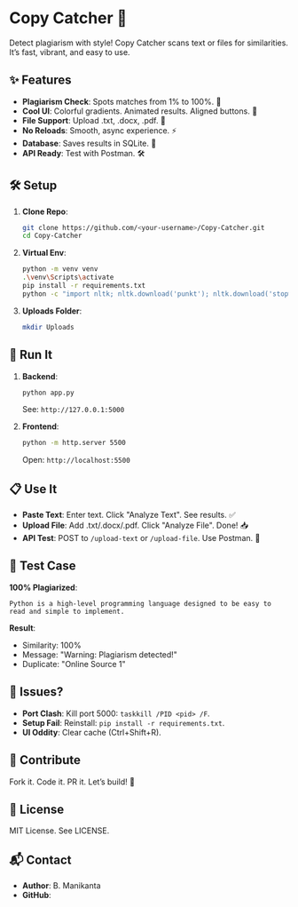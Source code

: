 # Copy Catcher 📝

Detect plagiarism with style! Copy Catcher scans text or files for similarities. It’s fast, vibrant, and easy to use.

## ✨ Features

- **Plagiarism Check**: Spots matches from 1% to 100%. 🎯
- **Cool UI**: Colorful gradients. Animated results. Aligned buttons. 🌈
- **File Support**: Upload .txt, .docx, .pdf. 📄
- **No Reloads**: Smooth, async experience. ⚡
- **Database**: Saves results in SQLite. 💾
- **API Ready**: Test with Postman. 🛠️

## 🛠️ Setup

1. **Clone Repo**:

   ```bash
   git clone https://github.com/<your-username>/Copy-Catcher.git
   cd Copy-Catcher
   ```

2. **Virtual Env**:

   ```bash
   python -m venv venv
   .\venv\Scripts\activate
   pip install -r requirements.txt
   python -c "import nltk; nltk.download('punkt'); nltk.download('stopwords')"
   ```

3. **Uploads Folder**:

   ```bash
   mkdir Uploads
   ```

## 🚀 Run It

1. **Backend**:

   ```bash
   python app.py
   ```

   See: `http://127.0.0.1:5000`

2. **Frontend**:

   ```bash
   python -m http.server 5500
   ```

   Open: `http://localhost:5500`

## 📋 Use It

- **Paste Text**: Enter text. Click "Analyze Text". See results. ✅
- **Upload File**: Add .txt/.docx/.pdf. Click "Analyze File". Done! 📥
- **API Test**: POST to `/upload-text` or `/upload-file`. Use Postman. 🔌

## 🧪 Test Case

**100% Plagiarized**:

```
Python is a high-level programming language designed to be easy to read and simple to implement.
```

**Result**:

- Similarity: 100%
- Message: "Warning: Plagiarism detected!"
- Duplicate: "Online Source 1"

## 🐛 Issues?

- **Port Clash**: Kill port 5000: `taskkill /PID <pid> /F`.
- **Setup Fail**: Reinstall: `pip install -r requirements.txt`.
- **UI Oddity**: Clear cache (Ctrl+Shift+R).

## 🤝 Contribute

Fork it. Code it. PR it. Let’s build! 🚀

## 📜 License

MIT License. See LICENSE.

## 📬 Contact

- **Author**: B. Manikanta
- **GitHub**: